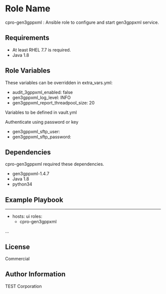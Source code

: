 Role Name
=========

cpro-gen3gppxml : Ansible role to configure and start gen3gppxml service.

Requirements
------------

- At least RHEL 7.7 is required.
- Java 1.8


Role Variables
--------------

These variables can be overridden in extra_vars.yml:

- audit_3gppxml_enabled: false
- gen3gppxml_log_level: INFO
- gen3gppxml_report_threadpool_size: 20
  
Variables to be defined in vault.yml

Authenticate using password or key
- gen3gppxml_sftp_user:
- gen3gppxml_sftp_password:

 
Dependencies
------------

cpro-gen3gppxml required these dependencies.
- gen3gppxml-1.4.7
- Java 1.8
- python34

Example Playbook
----------------

---
- hosts: ui
  roles:
    - cpro-gen3gppxml
   
...

License
-------
Commercial


Author Information
------------------
TEST Corporation
